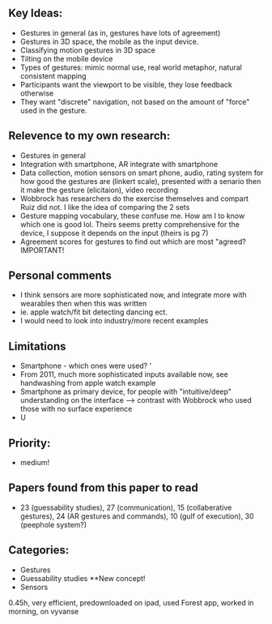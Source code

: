 ## Key Ideas: 
- Gestures in general (as in, gestures have lots of agreement) 
- Gestures in 3D space, the mobile as the input device. 
- Classifying motion gestures in 3D space
- Tilting on the mobile device
- Types of gestures: mimic normal use, real world metaphor, natural consistent mapping
- Participants want the viewport to be visible, they lose feedback otherwise
- They want "discrete" navigation, not based on the amount of "force" used in the gesture. 


## Relevence to my own research: 
- Gestures in general 
- Integration with smartphone, AR integrate with smartphone
- Data collection, motion sensors on smart phone, audio, rating system for how good the gestures are (linkert scale), presented with a senario then it make the gesture (elicitaion), video recording
- Wobbrock has researchers do the exercise themselves and compart Ruiz did not. I like the idea of comparing the 2 sets 
- Gesture mapping vocabulary, these confuse me. How am I to know which one is good lol. Theirs seems pretty comprehensive for the device, I suppose it depends on the input (theirs is pg 7)
- Agreement scores for gestures to find out which are most "agreed? IMPORTANT! 

## Personal comments 
- I think sensors are more sophisticated now, and integrate more with wearables then when this was written
- ie. apple watch/fit bit detecting dancing ect. 
- I would need to look into industry/more recent examples

## Limitations
- Smartphone - which ones were used? '
- From 2011, much more sophisticated inputs available now, see handwashing from apple watch example 
- Smartphone as primary device, for people with "intuitive/deep" understanding on the interface --> contrast with Wobbrock who used those with no surface experience
- U

## Priority:
- medium! 

## Papers found from this paper to read 
- 23 (guessability studies), 27 (communication), 15 (collaberative gestures), 24 (AR gestures and commands), 10 (gulf of execution), 30 (peephole system?)


## Categories: 
- Gestures
- Guessability studies **New concept! 
- Sensors 

0.45h, very efficient, predownloaded on ipad, used Forest app, worked in morning, on vyvanse 
